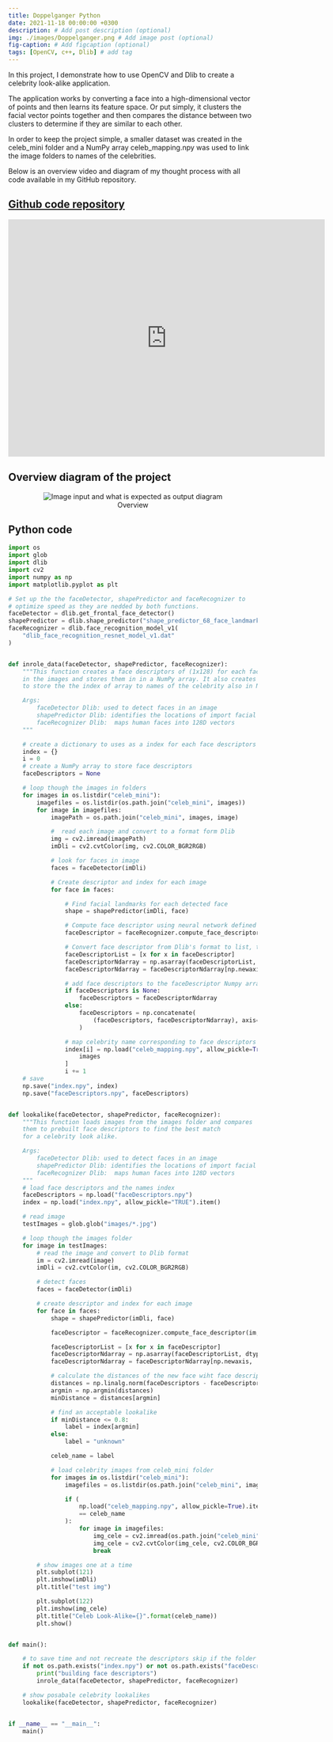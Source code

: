 ```yaml
---
title: Doppelganger Python
date: 2021-11-18 00:00:00 +0300
description: # Add post description (optional)
img: ./images/Doppelganger.png # Add image post (optional)
fig-caption: # Add figcaption (optional)
tags: [OpenCV, c++, Dlib] # add tag
---
```


In this project, I demonstrate how to use OpenCV and Dlib to create a celebrity look-alike application.

The application works by converting a face into a high-dimensional vector of points and then learns its feature space. Or put simply, it clusters the facial vector points together and then compares the distance between two clusters to determine if they are similar to each other.

In order to keep the project simple, a smaller dataset was created in the celeb_mini folder and a NumPy array celeb_mapping.npy was used to link the image folders to names of the celebrities. 

Below is an overview video and diagram of my thought process with all code available in my GitHub repository. 

## <a href="https://github.com/matthewaltenburg/DoppelGanger-Find-your-Celebrity-Look-Alike.git" target="_blank">Github code repository</a>

<p align="center">
<iframe
    style="align:center"
    width="640"
    height="480"
    src="https://www.youtube.com/embed/pHm7vTRM4NU"
    frameborder="0"
    allowfullscreen
>
</iframe>
</p>

## Overview diagram of the project


<figure style="text-align: center;">
  <img src="./images/output.jpg" alt="Image input and what is expected as output diagram">
  <figcaption>Overview</figcaption>
</figure>

## Python code

```python
import os
import glob
import dlib
import cv2
import numpy as np
import matplotlib.pyplot as plt

# Set up the the faceDetector, shapePredictor and faceRecognizer to
# optimize speed as they are nedded by both functions.
faceDetector = dlib.get_frontal_face_detector()
shapePredictor = dlib.shape_predictor("shape_predictor_68_face_landmarks.dat")
faceRecognizer = dlib.face_recognition_model_v1(
    "dlib_face_recognition_resnet_model_v1.dat"
)


def inrole_data(faceDetector, shapePredictor, faceRecognizer):
    """This function creates a face descriptors of (1x128) for each face
    in the images and stores them in in a NumPy array. It also creates a dictionary
    to store the the index of array to names of the celebrity also in NumPy array.

    Args:
        faceDetector Dlib: used to detect faces in an image
        shapePredictor Dlib: identifies the locations of import facial landmarks
        faceRecognizer Dlib:  maps human faces into 128D vectors
    """

    # create a dictionary to uses as a index for each face descriptors to celebrity name.
    index = {}
    i = 0
    # create a NumPy array to store face descriptors
    faceDescriptors = None

    # loop though the images in folders
    for images in os.listdir("celeb_mini"):
        imagefiles = os.listdir(os.path.join("celeb_mini", images))
        for image in imagefiles:
            imagePath = os.path.join("celeb_mini", images, image)

            #  read each image and convert to a format form Dlib
            img = cv2.imread(imagePath)
            imDli = cv2.cvtColor(img, cv2.COLOR_BGR2RGB)

            # look for faces in image
            faces = faceDetector(imDli)

            # Create descriptor and index for each image
            for face in faces:

                # Find facial landmarks for each detected face
                shape = shapePredictor(imDli, face)

                # Compute face descriptor using neural network defined in Dlib.
                faceDescriptor = faceRecognizer.compute_face_descriptor(img, shape)

                # Convert face descriptor from Dlib's format to list, then a NumPy array
                faceDescriptorList = [x for x in faceDescriptor]
                faceDescriptorNdarray = np.asarray(faceDescriptorList, dtype=np.float64)
                faceDescriptorNdarray = faceDescriptorNdarray[np.newaxis, :]

                # add face descriptors to the faceDescriptor Numpy array.
                if faceDescriptors is None:
                    faceDescriptors = faceDescriptorNdarray
                else:
                    faceDescriptors = np.concatenate(
                        (faceDescriptors, faceDescriptorNdarray), axis=0
                    )

                # map celebrity name corresponding to face descriptors and stored in NumPy Array
                index[i] = np.load("celeb_mapping.npy", allow_pickle=True).item()[
                    images
                ]
                i += 1
    # save
    np.save("index.npy", index)
    np.save("faceDescriptors.npy", faceDescriptors)


def lookalike(faceDetector, shapePredictor, faceRecognizer):
    """This function loads images from the images folder and compares
    them to prebuilt face descriptors to find the best match
    for a celebrity look alike.

    Args:
        faceDetector Dlib: used to detect faces in an image
        shapePredictor Dlib: identifies the locations of import facial landmarks
        faceRecognizer Dlib:  maps human faces into 128D vectors
    """
    # load face descriptors and the names index
    faceDescriptors = np.load("faceDescriptors.npy")
    index = np.load("index.npy", allow_pickle="TRUE").item()

    # read image
    testImages = glob.glob("images/*.jpg")

    # loop though the images folder
    for image in testImages:
        # read the image and convert to Dlib format
        im = cv2.imread(image)
        imDli = cv2.cvtColor(im, cv2.COLOR_BGR2RGB)

        # detect faces
        faces = faceDetector(imDli)

        # create descriptor and index for each image
        for face in faces:
            shape = shapePredictor(imDli, face)

            faceDescriptor = faceRecognizer.compute_face_descriptor(im, shape)

            faceDescriptorList = [x for x in faceDescriptor]
            faceDescriptorNdarray = np.asarray(faceDescriptorList, dtype=np.float64)
            faceDescriptorNdarray = faceDescriptorNdarray[np.newaxis, :]

            # calculate the distances of the new face wiht face descriptors of celebrities
            distances = np.linalg.norm(faceDescriptors - faceDescriptorNdarray, axis=1)
            argmin = np.argmin(distances)
            minDistance = distances[argmin]

            # find an acceptable lookalike
            if minDistance <= 0.8:
                label = index[argmin]
            else:
                label = "unknown"

            celeb_name = label

            # load celebrity images from celeb_mini folder
            for images in os.listdir("celeb_mini"):
                imagefiles = os.listdir(os.path.join("celeb_mini", images))

                if (
                    np.load("celeb_mapping.npy", allow_pickle=True).item()[images]
                    == celeb_name
                ):
                    for image in imagefiles:
                        img_cele = cv2.imread(os.path.join("celeb_mini", images, image))
                        img_cele = cv2.cvtColor(img_cele, cv2.COLOR_BGR2RGB)
                        break

        # show images one at a time
        plt.subplot(121)
        plt.imshow(imDli)
        plt.title("test img")

        plt.subplot(122)
        plt.imshow(img_cele)
        plt.title("Celeb Look-Alike={}".format(celeb_name))
        plt.show()


def main():

    # to save time and not recreate the descriptors skip if the folder and index already exist
    if not os.path.exists("index.npy") or not os.path.exists("faceDescriptors.npy"):
        print("building face descriptors")
        inrole_data(faceDetector, shapePredictor, faceRecognizer)

    # show posabale celebrity lookalikes
    lookalike(faceDetector, shapePredictor, faceRecognizer)


if __name__ == "__main__":
    main()
```